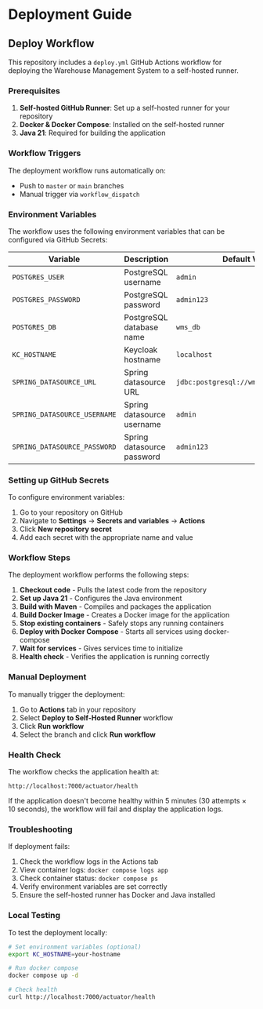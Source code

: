 # Deployment Guide

## Deploy Workflow

This repository includes a `deploy.yml` GitHub Actions workflow for deploying the Warehouse Management System to a self-hosted runner.

### Prerequisites

1. **Self-hosted GitHub Runner**: Set up a self-hosted runner for your repository
2. **Docker & Docker Compose**: Installed on the self-hosted runner
3. **Java 21**: Required for building the application

### Workflow Triggers

The deployment workflow runs automatically on:
- Push to `master` or `main` branches
- Manual trigger via `workflow_dispatch`

### Environment Variables

The workflow uses the following environment variables that can be configured via GitHub Secrets:

| Variable | Description | Default Value |
|----------|-------------|---------------|
| `POSTGRES_USER` | PostgreSQL username | `admin` |
| `POSTGRES_PASSWORD` | PostgreSQL password | `admin123` |
| `POSTGRES_DB` | PostgreSQL database name | `wms_db` |
| `KC_HOSTNAME` | Keycloak hostname | `localhost` |
| `SPRING_DATASOURCE_URL` | Spring datasource URL | `jdbc:postgresql://wms_db:5432/wms_db` |
| `SPRING_DATASOURCE_USERNAME` | Spring datasource username | `admin` |
| `SPRING_DATASOURCE_PASSWORD` | Spring datasource password | `admin123` |

### Setting up GitHub Secrets

To configure environment variables:

1. Go to your repository on GitHub
2. Navigate to **Settings** → **Secrets and variables** → **Actions**
3. Click **New repository secret**
4. Add each secret with the appropriate name and value

### Workflow Steps

The deployment workflow performs the following steps:

1. **Checkout code** - Pulls the latest code from the repository
2. **Set up Java 21** - Configures the Java environment
3. **Build with Maven** - Compiles and packages the application
4. **Build Docker Image** - Creates a Docker image for the application
5. **Stop existing containers** - Safely stops any running containers
6. **Deploy with Docker Compose** - Starts all services using docker-compose
7. **Wait for services** - Gives services time to initialize
8. **Health check** - Verifies the application is running correctly

### Manual Deployment

To manually trigger the deployment:

1. Go to **Actions** tab in your repository
2. Select **Deploy to Self-Hosted Runner** workflow
3. Click **Run workflow**
4. Select the branch and click **Run workflow**

### Health Check

The workflow checks the application health at:
```
http://localhost:7000/actuator/health
```

If the application doesn't become healthy within 5 minutes (30 attempts × 10 seconds), the workflow will fail and display the application logs.

### Troubleshooting

If deployment fails:

1. Check the workflow logs in the Actions tab
2. View container logs: `docker compose logs app`
3. Check container status: `docker compose ps`
4. Verify environment variables are set correctly
5. Ensure the self-hosted runner has Docker and Java installed

### Local Testing

To test the deployment locally:

```bash
# Set environment variables (optional)
export KC_HOSTNAME=your-hostname

# Run docker compose
docker compose up -d

# Check health
curl http://localhost:7000/actuator/health
```
